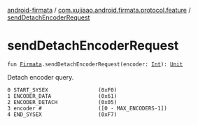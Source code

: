[android-firmata](../index.md) / [com.xujiaao.android.firmata.protocol.feature](index.md) / [sendDetachEncoderRequest](./send-detach-encoder-request.md)

# sendDetachEncoderRequest

`fun `[`Firmata`](../com.xujiaao.android.firmata.protocol/-firmata/index.md)`.sendDetachEncoderRequest(encoder: `[`Int`](https://kotlinlang.org/api/latest/jvm/stdlib/kotlin/-int/index.html)`): `[`Unit`](https://kotlinlang.org/api/latest/jvm/stdlib/kotlin/-unit/index.html)

Detach encoder query.

```
0 START_SYSEX                (0xF0)
1 ENCODER_DATA               (0x61)
2 ENCODER_DETACH             (0x05)
3 encoder #                  ([0 - MAX_ENCODERS-1])
4 END_SYSEX                  (0xF7)
```


